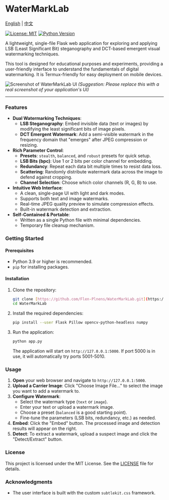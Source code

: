 # WaterMarkLab

[English](README.md) | [中文](README_zh.md)

[![License: MIT](https://img.shields.io/badge/License-MIT-yellow.svg)](https://opensource.org/licenses/MIT)
[![Python Version](https://img.shields.io/badge/python-3.9+-blue.svg)](https://www.python.org/downloads/)

A lightweight, single-file Flask web application for exploring and applying LSB (Least Significant Bit) steganography and DCT-based emergent visual watermarking techniques.

This tool is designed for educational purposes and experiments, providing a user-friendly interface to understand the fundamentals of digital watermarking. It is Termux-friendly for easy deployment on mobile devices.

![Screenshot of WaterMarkLab UI](https://user-images.githubusercontent.com/YOUR_USER_ID/YOUR_REPO_ID/...)
*(Suggestion: Please replace this with a real screenshot of your application's UI)*

---

### Features

* **Dual Watermarking Techniques**:
    * **LSB Steganography**: Embed invisible data (text or images) by modifying the least significant bits of image pixels.
    * **DCT Emergent Watermark**: Add a semi-visible watermark in the frequency domain that "emerges" after JPEG compression or resizing.
* **Rich Parameter Control**:
    * **Presets**: `stealth`, `balanced`, and `robust` presets for quick setup.
    * **LSB Bits (bpc)**: Use 1 or 2 bits per color channel for embedding.
    * **Redundancy**: Repeat each data bit multiple times to resist data loss.
    * **Scattering**: Randomly distribute watermark data across the image to defend against cropping.
    * **Channel Selection**: Choose which color channels (R, G, B) to use.
* **Intuitive Web Interface**:
    * A clean, single-page UI with light and dark modes.
    * Supports both text and image watermarks.
    * Real-time JPEG quality preview to simulate compression effects.
    * Built-in watermark detection and extraction.
* **Self-Contained & Portable**:
    * Written as a single Python file with minimal dependencies.
    * Temporary file cleanup mechanism.

### Getting Started

#### Prerequisites

- Python 3.9 or higher is recommended.
- `pip` for installing packages.

#### Installation

1.  Clone the repository:
    ```bash
    git clone [https://github.com/Flen-Plnens/WaterMarkLab.git](https://github.com/Flen-Plnens/WaterMarkLab.git)
    cd WaterMarkLab
    ```

2.  Install the required dependencies:
    ```bash
    pip install --user Flask Pillow opencv-python-headless numpy
    ```

3.  Run the application:
    ```bash
    python app.py
    ```
    The application will start on `http://127.0.0.1:5000`. If port 5000 is in use, it will automatically try ports 5001-5010.

### Usage

1.  **Open** your web browser and navigate to `http://127.0.0.1:5000`.
2.  **Upload a Carrier Image**: Click "Choose Image File..." to select the image you want to add a watermark to.
3.  **Configure Watermark**:
    * Select the watermark type (`text` or `image`).
    * Enter your text or upload a watermark image.
    * Choose a preset (`balanced` is a good starting point).
    * Fine-tune the parameters (LSB bits, redundancy, etc.) as needed.
4.  **Embed**: Click the "Embed" button. The processed image and detection results will appear on the right.
5.  **Detect**: To extract a watermark, upload a suspect image and click the "Detect/Extract" button.

### License

This project is licensed under the MIT License. See the [LICENSE](LICENSE) file for details.

### Acknowledgments

* The user interface is built with the custom `subtlekit.css` framework.
